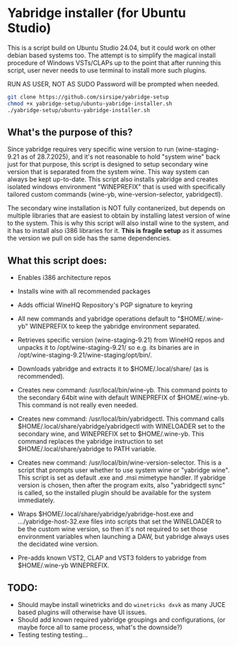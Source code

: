 # Yabridge installer (for Ubuntu Studio)
This is a script build on Ubuntu Studio 24.04, but it could work on other debian based systems too. The attempt is to simplify the magical install procedure of Windows VSTs/CLAPs up to the point that after running this script, user never needs to use terminal to install more such plugins.

RUN AS USER, NOT AS SUDO
Password will be prompted when needed.

```bash
git clone https://github.com/sirsipe/yabridge-setup
chmod +x yabridge-setup/ubuntu-yabridge-installer.sh
./yabridge-setup/ubuntu-yabridge-installer.sh
```

## What's the purpose of this?
Since yabridge requires very specific wine version to run (wine-staging-9.21 as of 28.7.2025), and it's not reasonable to hold "system wine" back just for that purpose, this script is designed to setup secondary wine version that is separated from the system wine. This way system can always be kept up-to-date. This script also installs yabridge and creates isolated windows environment "WINEPREFIX" that is used with specifically tailored custom commands (wine-yb, wine-version-selector, yabridgectl).

The secondary wine installation is NOT fully contanerized, but depends on multiple libraries that are easiest to obtain by installing latest version of wine to the system. This is why this script will also install wine to the system, and it has to install also i386 libraries for it. **This is fragile setup** as it assumes the version we pull on side has the same dependencies.

## What this script does:
- Enables i386 architecture repos
- Installs wine with all recommended packages
- Adds official WineHQ Repository's PGP signature to keyring

- All new commands and yabridge operations default to "$HOME/.wine-yb" WINEPREFIX to keep the yabridge environment separated.

- Retrieves specific version (wine-staging-9.21) from WineHQ repos and unpacks it to /opt/wine-staging-9.21/ so e.g. its binaries are in /opt/wine-staging-9.21/wine-staging/opt/bin/.

- Downloads yabridge and extracts it to $HOME/.local/share/ (as is recommended). 

- Creates new command: /usr/local/bin/wine-yb. This command points to the secondary 64bit wine with default WINEPREFIX of $HOME/.wine-yb. This command is not really even needed.

- Creates new command: /usr/local/bin/yabridgectl. This command calls $HOME/.local/share/yabridge/yabridgectl with WINELOADER set to the secondary wine, and WINEPREFIX set to $HOME/.wine-yb. This command replaces the yabridge instruction to set $HOME/.local/share/yabridge to PATH variable. 

- Creates new command: /usr/local/bin/wine-version-selector. This is a script that prompts user whether to use system wine or "yabridge wine". This script is set as default .exe and .msi mimetype handler. If yabridge version is chosen, then after the program exits, also "yabridgectl sync" is called, so the installed plugin should be available for the system immediately.

- Wraps $HOME/.local/share/yabridge/yabridge-host.exe and .../yabridge-host-32.exe files into scripts that set the WINELOADER to be the custom wine version, so then it's not required to set those environment variables when launching a DAW, but yabridge always uses the decidated wine version.

- Pre-adds known VST2, CLAP and VST3 folders to yabridge from $HOME/.wine-yb WINEPREFIX.

## TODO:
- Should maybe install winetricks and do `winetricks dxvk` as many JUCE based plugins will otherwise have UI issues.
- Should add known required yabridge groupings and configurations, (or maybe force all to same process, what's the downside?)
- Testing testing testing...
